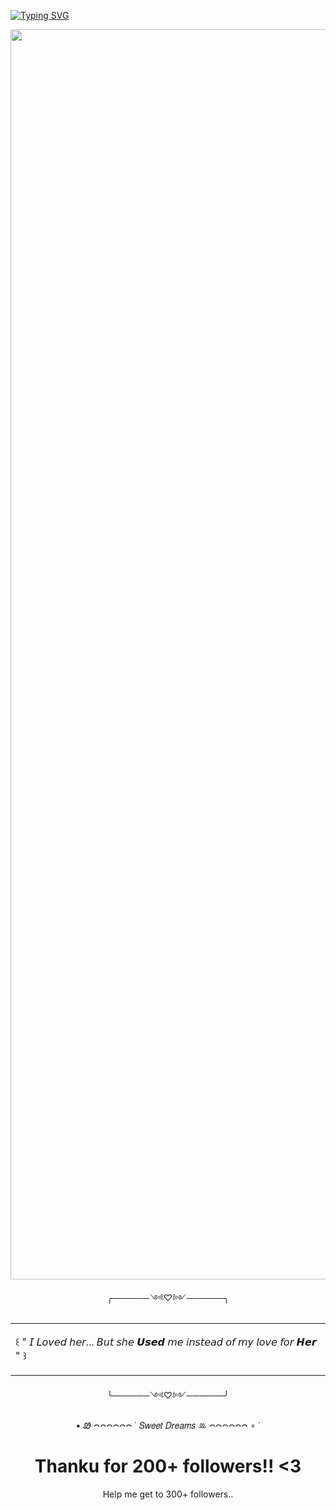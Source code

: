 [![Typing SVG](https://readme-typing-svg.demolab.com?font=Special+Elite&size=36&duration=4000&pause=1500&color=FFFFFF&center=true&vCenter=true&width=900&lines=I%27ll+break+your+bones%2C;with+all+the+love+I+carry%2C;keep+you+close%2C;and+one+day+we%27ll+get+Married)](https://git.io/typing-svg)

  <table>
    <tr>
<p align="center">
  <img src="https://avatars.githubusercontent.com/u/218754534?v=4" alt="RottingSunflower profile picture" width="2000"/>
</p>
<p align="center">╭──────༺♡༻──────╮
      </td>
      <td>
        <p>
          ꒰
          " 𝘐 𝘓𝘰𝘷𝘦𝘥 𝘩𝘦𝘳... 𝘉𝘶𝘵 𝘴𝘩𝘦 𝙐𝙨𝙚𝙙 𝘮𝘦 𝘪𝘯𝘴𝘵𝘦𝘢𝘥 𝘰𝘧 𝘮𝘺 𝘭𝘰𝘷𝘦 𝘧𝘰𝘳 𝙃𝙚𝙧 "
          ꒱
        </p>
      </td>
    </tr>
  </table>
<p align="center">╰──────༺♡༻──────╯
</div>

<p align="center"> • Ꮺ 𖤋𖤋𖤋𖤋𖤋𖤋 ˙ 𝑆𝑤𝑒𝑒𝑡 𝐷𝑟𝑒𝑎𝑚𝑠 ꔛ 𖤋𖤋𖤋𖤋𖤋𖤋 ∘ ˙

<h1 align="center">Thanku for 200+ followers!! <3
</h1>
<p align="center">Help me get to 300+ followers.. 

